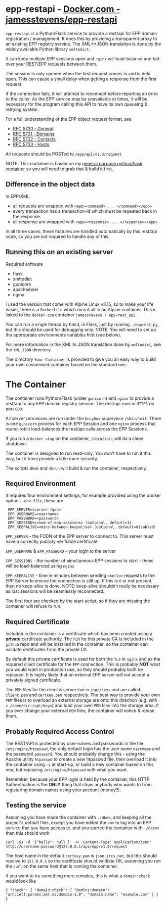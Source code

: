 # epp-restapi - [Docker.com - jamesstevens/epp-restapi](https://hub.docker.com/r/jamesstevens/epp-restapi)

`epp-restapi` is a Python/Flask service to provide a rest/api for EPP domain registration / management.
It does this by providing a transparent proxy to an existing EPP registry service. 
The XML<->JSON translation is done by the widely available Python library `xmltodict`.

It can keep multiple EPP sessions open and `nginx` will load-balance and fail-over your REST/EPP requests between them.

The session is only opened when the first request comes in and is held open. This can cause a small delay when getting a response
from the first request.

If the connection fails, it will attempt to reconnect before reporting an error to the caller.
As the EPP service may be unavailable at times, it will be necessary for the program calling
this API to have its own queueing & retrying system.

For a full understanding of the EPP object request format, see 
- [RFC 5730 - General](https://tools.ietf.org/html/rfc5730)
- [RFC 5731 - Domains](https://tools.ietf.org/html/rfc5731)
- [RFC 5732 - Contacts](https://tools.ietf.org/html/rfc5732)
- [RFC 5733 - Hosts](https://tools.ietf.org/html/rfc5733)


All requests should be POSTed to `/epp/api/v1.0/request`


NOTE: This container is based on my [general purpose python/flask container](https://github.com/james-stevens/gunicorn-flask-nginx-restapi)
so you will need to grab that & build it first.


## Difference in the object data

In EPP/XML
- all requests are wrapped with `<epp><command> ... </command></epp>`
- every transaction has a transaction-id which must be repeated back in the response.
- all response are wrapped with `<epp><response> ... </response></epp>`

In all three cases, these features are handled automatically by this rest/api code, so you
are not required to handle any of this.


## Running this on an existing server

Required software
- flask
- xmltodict
- gunicorn
- apscheduler
- nginx

I used the version that come with Alpine Linux v3.16, so to make your life easier, there is a `Dockerfile` which runs it all
in an Alpine container. This is linked to the `docker.com` container `jamesstevens / epp-rest_api`.

You can run a single thread by hand, in Flask, just by running `./epprest.py`, but this should be used for debugging only.
NOTE: You will need to set up the appropriate environments variables first (see below).


For more information in the XML to JSON translation done by `xmltodict`, see the `XML_JSON` directory.


The directory `Your-Container` is provided to give you an easy way to build your own customised container based on
the standard one.


# The Container

The container runs Python/Flask (under `gunicorn`) and `nginx` to provide a rest/api to any EPP domain registry service. The rest/api runs in `HTTPS` on port `800`.

All server processes are run under the `busybox` supervisor `/sbin/init`. There is one `gunicorn` process for each EPP Session and one `nginx` process
that round-robin load-balances the rest/api calls across the EPP Sessions.

If you run a `docker stop` on the container, `/sbin/init` will do a clean shutdown.

The container is designed to run read-only. You don't have to run it this way, but it does provide a little more security.

The scripts `dkmk` and `dkrun` will build & run the container, respectively.

## Required Environment

It requires four environment settings, for example provided using the docker option `--env-file`, these are
```
 EPP_SERVER=<server-fqdn>
 EPP_USERNAME=<username>
 EPP_PASSWORD=<password>
 EPP_SESSIONS=<num-of-epp-sessions> (optional, default=1)
 EPP_KEEPALIVE=<mins-between-keepalive> (optional, default=disabled)
```

`EPP_SERVER` - the FQDN of the EPP server to connect to. This server must have a correctly publicly verifiable certificate

`EPP_USERNAME` & `EPP_PASSWORD` - your login to the server

`EPP_SESSIONS` - the number of simultaneous EPP sessions to start - these will be load-balanced using `nginx`

`EPP_KEEPALIVE` - time in minutes between sending `<hello>` requests to the EPP Server to ensure the connection is still up.
If this is `0` or not present, then no keep-alive is done. NOTE: keep-alive shouldn't really be necessary as lost sessions will be seamlessly reconnected.


The first four are checked by the start-script, so if they are missing the container will refuse to run.


## Required Certificate

Included in the container is a certificate which has been created using a **private** certificate authority.
The `PEM` for this private CA is included in the `github` repo and will be installed in the container, so
the container can validate certificates from the private CA.

By default this private certificate is used for both the `TLS` in `nginx` and as the required client
certificate for the `EPP` connection. This is probably **NOT** what you would want in production
use, so they should probably both be replaced. It is highly likely that an external EPP server will not
accept a privately signed certificate.

The `PEM` files for the client & server live in `/opt/keys` and are called  `client.pem` and `certkey.pem` respectively.
The best way to provide your own `PEM` files is to overload an external storage are onto this direction (e.g. with `-v /some/dir:/opt/keys`)
and load your own `PEM` files into the storage area. If you ever change your external `PEM` files, the container will notice & reload them.

## Probably Required Access Control
The REST/API is protected by user-names and passwords in the file `/etc/nginx/htpasswd`,
the only default login has the user name `username` and the password `password`. You should
probably change this - using the Apache utility `htpasswd` to create a new htpasswd file, then
overload it into the container using `-v` at start-up, or build a new container based on this one, but replacing
`/etc/nginx/htpasswd` with what you want.

Remember, because your EPP login is held by the container, this HTTP Authentication is the **ONLY** thing that
stops anybody who wants to from registering domain names using your account (money!!).


## Testing the service

Assuming you have made the container with `./dkmk`, and keeping all the project's default files, except you have edited the `env` to 
log into an EPP service that you have access to, and you started the container with `./dkrun` then this should work

	curl -Ss -d '{"hello": null }' -H 'Content-Type: application/json' http://username:password@127.0.0.1/api/epp/v1.0/request

The host name in the default `certkey.pem` is `json.jrcs.net`, but this should resolve to `127.0.0.1` so the
certificate should valdiate OK, assuming you run the `curl` on the same host that is running the container.


If you want to try something more complex, this is what a `domain:check` would look like

	{ "check": { "domain:check": { "@xmlns:domain": "urn:ietf:params:xml:ns:domain-1.0", "domain:name": "example.com" } } }
